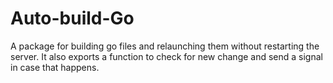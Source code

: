 # Auto-build-Go

A package for building go files and relaunching them without restarting the server. It also exports a function to check for new change and send a signal in case that happens.
